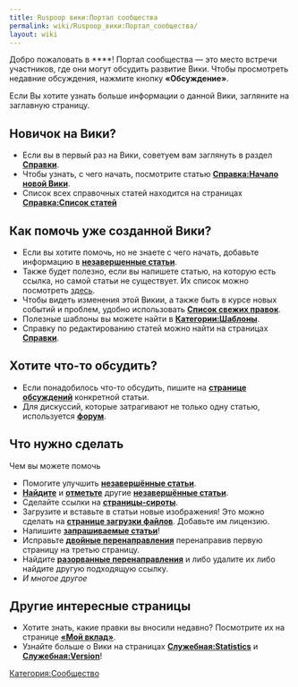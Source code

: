 ```yaml
---
title: Ruspoop вики:Портал сообщества
permalink: wiki/Ruspoop_вики:Портал_сообщества/
layout: wiki
---
```


Добро пожаловать в ****! Портал сообщества — это место встречи
участников, где они могут обсудить развитие Вики. Чтобы просмотреть
недавние обсуждения, нажмите кнопку **«Обсуждение»**.

Если Вы хотите узнать больше информации о данной Вики, загляните на
заглавную страницу.

## Новичок на Вики?

-   Если вы в первый раз на Вики, советуем вам заглянуть в раздел
    **[Справки](Справка:Содержание "wikilink")**.
-   Чтобы узнать, с чего начать, посмотрите статью **[Справка:Начало
    новой Вики](Справка:Начало_новой_Вики "wikilink")**.
-   Список всех справочных статей находится на страницах
    **[Справка:Список статей](Справка:Список_статей "wikilink")**

## Как помочь уже созданной Вики?

-   Если вы хотите помочь, но не знаете с чего начать, добавьте
    информацию в **[незавершенные
    статьи](:Категория:Незавершённые_статьи "wikilink")**.
-   Также будет полезно, если вы напишете статью, на которую есть
    ссылка, но самой статьи не существует. Их список можно посмотреть
    [здесь](Служебная:WantedPages "wikilink").
-   Чтобы видеть изменения этой Викии, а также быть в курсе новых
    событий и проблем, удобно использовать **[Список свежих
    правок](/wiki/Special:Recentchanges "wikilink")**.
-   Полезные шаблоны вы можете найти в
    **[Категории:Шаблоны](:Категория:Шаблоны "wikilink")**.
-   Справку по редактированию статей можно найти на страницах
    **[Справки](Справка:Содержание "wikilink")**.

## Хотите что-то обсудить?

-   Если понадобилось что-то обсудить, пишите на **[странице
    обсуждений](Справка:Страница_обсуждения "wikilink")** конкретной
    статьи.
-   Для дискуссий, которые затрагивают не только одну статью,
    используется **[форум](Служебная:Форум "wikilink")**.

## Что нужно сделать

Чем вы можете помочь  

-   Помогите улучшить **[незавершённые
    статьи](:Категория:Незавершённые_статьи "wikilink")**.
-   **[Найдите](Служебная:ShortPages "wikilink")** и
    **[отметьте](Шаблон:Заготовка "wikilink")** другие **[незавершённые
    статьи](:Категория:Незавершённые_статьи "wikilink")**.
-   Сделайте ссылки на
    **[страницы-сироты](Служебная:LonelyPages "wikilink")**.
-   Загрузите и вставьте в статьи новые изображения! Это можно сделать
    на **[странице загрузки файлов](Служебная:Upload "wikilink")**.
    Добавьте им лицензию.
-   Напишите **[запрашиваемые
    статьи](Служебная:WantedPages "wikilink")**!
-   Исправьте **[двойные
    перенаправления](Служебная:DoubleRedirects "wikilink")**
    перенаправив первую страницу на третью страницу.
-   Найдите **[разорванные
    перенаправления](Служебная:BrokenRedirects "wikilink")** и либо
    удалите их либо найдите другую подходящую ссылку.
-   *И многое другое*

## Другие интересные страницы

-   Хотите знать, какие правки вы вносили недавно? Посмотрите их на
    странице **[«Мой вклад»](Служебная:Mycontributions "wikilink")**.
-   Узнайте больше о Вики на страницах
    **[Служебная:Statistics](Служебная:Statistics "wikilink")** и
    **[Служебная:Version](Служебная:Version "wikilink")**!

[Категория:Сообщество](Категория:Сообщество "wikilink")
